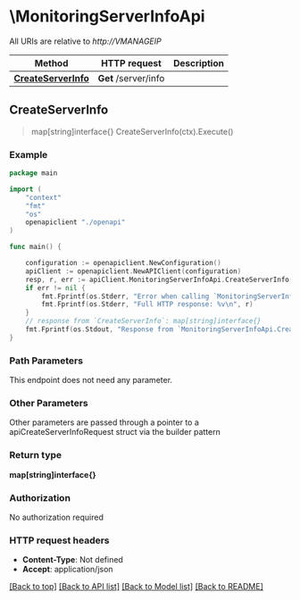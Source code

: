 # \MonitoringServerInfoApi

All URIs are relative to *http://VMANAGEIP*

Method | HTTP request | Description
------------- | ------------- | -------------
[**CreateServerInfo**](MonitoringServerInfoApi.md#CreateServerInfo) | **Get** /server/info | 



## CreateServerInfo

> map[string]interface{} CreateServerInfo(ctx).Execute()





### Example

```go
package main

import (
    "context"
    "fmt"
    "os"
    openapiclient "./openapi"
)

func main() {

    configuration := openapiclient.NewConfiguration()
    apiClient := openapiclient.NewAPIClient(configuration)
    resp, r, err := apiClient.MonitoringServerInfoApi.CreateServerInfo(context.Background()).Execute()
    if err != nil {
        fmt.Fprintf(os.Stderr, "Error when calling `MonitoringServerInfoApi.CreateServerInfo``: %v\n", err)
        fmt.Fprintf(os.Stderr, "Full HTTP response: %v\n", r)
    }
    // response from `CreateServerInfo`: map[string]interface{}
    fmt.Fprintf(os.Stdout, "Response from `MonitoringServerInfoApi.CreateServerInfo`: %v\n", resp)
}
```

### Path Parameters

This endpoint does not need any parameter.

### Other Parameters

Other parameters are passed through a pointer to a apiCreateServerInfoRequest struct via the builder pattern


### Return type

**map[string]interface{}**

### Authorization

No authorization required

### HTTP request headers

- **Content-Type**: Not defined
- **Accept**: application/json

[[Back to top]](#) [[Back to API list]](../README.md#documentation-for-api-endpoints)
[[Back to Model list]](../README.md#documentation-for-models)
[[Back to README]](../README.md)

